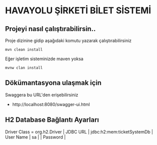 # HAVAYOLU ŞİRKETİ BİLET SİSTEMİ

Projeyi nasıl çalıştırabilirsin..
-----------------------

Proje dizinine gidip aşağıdaki komutu yazarak çalıştırabilirsiniz
```
mvn clean install
```
Eğer işletim sisteminizde maven yoksa

```
mvnw clan install
```

Dökümantasyona ulaşmak için
-----------------------

Swaggera bu URL'den erişebilirsiniz
* http://localhost:8080/swagger-ui.html

H2 Database Bağlantı Ayarları
-----------------------

 Driver Class  = org.h2.Driver 
| JDBC URL  | jdbc:h2:mem:ticketSystemDb
| User Name | sa  |
| Password   |

